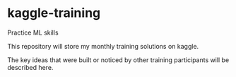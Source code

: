 # kaggle-training
Practice ML skills

This repository will store my monthly training solutions on kaggle.

The key ideas that were built or noticed by other training participants will be described here.

